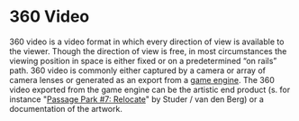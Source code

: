# 360 Video

360 video is a video format in which every direction of view is available to the viewer. Though the direction of view is free, in most circumstances the viewing position in space is either fixed or on a predetermined “on rails” path. 360 video is commonly either captured by a camera or array of camera lenses or generated as an export from a [game engine](../real-time-3d/#list-of-engines). The 360 video exported from the game engine can be the artistic end product (s. for instance "[Passage Park #7: Relocate](../../case-studies/list-of-immersive-artworks.md)" by Studer / van den Berg) or a documentation of the artwork.&#x20;
